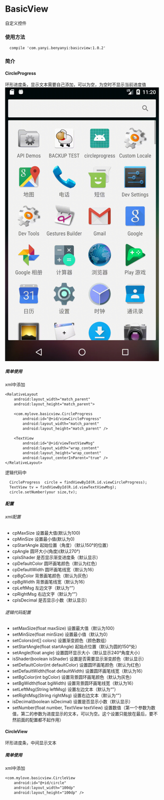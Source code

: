 # BasicView
自定义控件

### 使用方法
      compile 'com.yanyi.benyanyi:basicview:1.0.2'
        
### 简介

#### CircleProgress
环形进度条，显示文本需要自己添加，可以为空，为空时不显示当前进度值<br/>
![](https://github.com/BenYanYi/BasicView/blob/master/gif/circleView.gif)
##### 简单使用
xml中添加

    <RelativeLayout
        android:layout_width="match_parent"
        android:layout_height="match_parent">

        <com.mylove.basicview.CircleProgress
            android:id="@+id/viewCircleProgress"
            android:layout_width="match_parent"
            android:layout_height="match_parent" />

        <TextView
            android:id="@+id/viewTextViewMsg"
            android:layout_width="wrap_content"
            android:layout_height="wrap_content"
            android:layout_centerInParent="true" />
    </RelativeLayout>
    
逻辑代码中
    
      CircleProgress  circle = findViewById(R.id.viewCircleProgress);
      TextView tv = findViewById(R.id.viewTextViewMsg);
      circle.setNumber(your size,tv);
      
##### 配置
###### xml配置
* cpMaxSize 设置最大值(默认为100)
* cpMinSize 设置最小值(默认为0)
* cpStartAngle 起始位置（角度）（默认150°的位置）
* cpAngle 圆环大小(角度)(默认270°)
* cpIsShader 是否显示渐变进度条（默认显示）
* cpDefaultColor 圆环画笔颜色（默认为红色）
* cpDefaultWidth 圆环画笔线宽（默认为16）
* cpBgColor 背景画笔颜色（默认为灰色）
* cpBgWidth 背景画笔线宽（默认为16）
* cpLeftMsg 左边文字（默认为“”）
* cpRightMsg 右边文字（默认为“”）
* cpIsDecimal 是否显示小数（默认显示）

###### 逻辑代码配置
* setMaxSize(float maxSize) 设置最大值（默认为100）
* setMinSize(float minSize) 设置最小值（默认为0）
* setColors(int[] colors) 设置渐变颜色（颜色数组）
* setStartAngle(float startAngle) 起始点位置（默认为圆的150°处）
* setAngle(float angle) 设置圆环显示大小（默认显示240°角度大小）
* isShader(boolean isShader) 设置是否需要显示渐变颜色（默认显示）
* setDefaultColor(int defaultColor) 设置圆环画笔颜色（默认为红色）
* setDefaultWidth(float defaultWidth) 设置圆环画笔线宽（默认为16）
* setBgColor(int bgColor) 设置背景圆环画笔颜色（默认为灰色）
* setBgWidth(float bgWidth) 设置背景圆环画笔线宽（默认为16）
* setLeftMsg(String leftMsg) 设置左边文本（默认为“”）
* setRightMsg(String rightMsg) 设置右边文本（默认为“”）
* isDecimal(boolean isDecimal) 设置是否显示小数（默认显示）
* setNumber(float number, TextView textView) 设置数值（第一个参数为数值，第二的参数为进度显示的文本，可以为空。这个设置只能放在最后，要不然前面的配置都不起作用）

#### CircleView
环形进度条，中间显示文本
##### 简单使用
xml中添加

	<com.mylove.basicview.CircleView
        android:id="@+id/circle"
        android:layout_width="100dp"
        android:layout_height="100dp" />